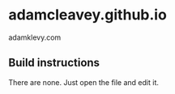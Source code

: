 # adamcleavey.github.io

adamklevy.com

## Build instructions

There are none. Just open the file and edit it. 